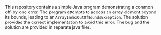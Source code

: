 This repository contains a simple Java program demonstrating a common off-by-one error. The program attempts to access an array element beyond its bounds, leading to an `ArrayIndexOutOfBoundsException`. The solution provides the correct implementation to avoid this error.  The bug and the solution are provided in separate java files.